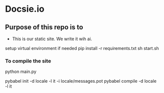 # Docsie.io  

## Purpose of this repo is to        
   
* This is our static site. We write it wih ai. 
 
setup virtual environment if needed
pip install -r requirements.txt
sh start.sh

### To compile the site
python main.py


pybabel init -d locale -l it -i locale/messages.pot
pybabel compile -d locale -l it

